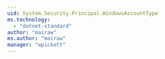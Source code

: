 ```yaml
---
uid: System.Security.Principal.WindowsAccountType
ms.technology: 
  - "dotnet-standard"
author: "mairaw"
ms.author: "mairaw"
manager: "wpickett"
---
```

